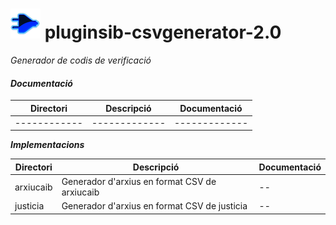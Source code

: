 # ![Logo](https://github.com/GovernIB/maven/raw/binaris/pluginsib/projectinfo_Attachments/icon.jpg) pluginsib-csvgenerator-2.0
*Generador de codis de verificació*

#### ***Documentació***

Directori | Descripció | Documentació
------------ | ------------- | -------------
------------ | ------------- | -------------

***Implementacions***

Directori | Descripció | Documentació
------------ | ------------- | -------------
arxiucaib | Generador d'arxius en format CSV de arxiucaib | -- 
justicia | Generador d'arxius en format CSV de justicia | --




